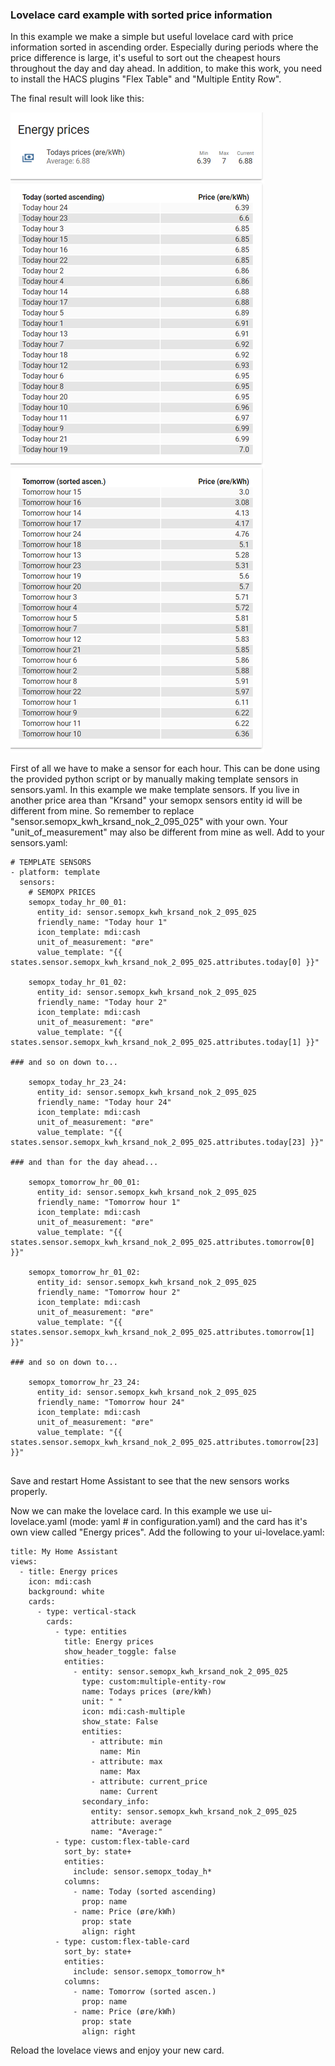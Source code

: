 ### Lovelace card example with sorted price information
In this example we make a simple but useful lovelace card with price information sorted in ascending order. Especially during periods where the price difference is large, it's useful to sort out the cheapest hours throughout the day and day ahead. In addition, to make this work, you need to install the HACS plugins "Flex Table" and "Multiple Entity Row".

The final result will look like this:

![Simple](/lovelace_example/semopx.png)

First of all we have to make a sensor for each hour. This can be done using the provided python script or by manually making template sensors in sensors.yaml. In this example we make template sensors. If you live in another price area than "Krsand" your semopx sensors entity id will be different from mine. So remember to replace "sensor.semopx_kwh_krsand_nok_2_095_025" with your own. Your "unit_of_measurement" may also be different from mine as well.
Add to your sensors.yaml:
````
# TEMPLATE SENSORS
- platform: template
  sensors:
    # SEMOPX PRICES
    semopx_today_hr_00_01:
      entity_id: sensor.semopx_kwh_krsand_nok_2_095_025
      friendly_name: "Today hour 1"
      icon_template: mdi:cash
      unit_of_measurement: "øre"
      value_template: "{{ states.sensor.semopx_kwh_krsand_nok_2_095_025.attributes.today[0] }}"

    semopx_today_hr_01_02:
      entity_id: sensor.semopx_kwh_krsand_nok_2_095_025
      friendly_name: "Today hour 2"
      icon_template: mdi:cash
      unit_of_measurement: "øre"
      value_template: "{{ states.sensor.semopx_kwh_krsand_nok_2_095_025.attributes.today[1] }}"

### and so on down to...

    semopx_today_hr_23_24:
      entity_id: sensor.semopx_kwh_krsand_nok_2_095_025
      friendly_name: "Today hour 24"
      icon_template: mdi:cash
      unit_of_measurement: "øre"
      value_template: "{{ states.sensor.semopx_kwh_krsand_nok_2_095_025.attributes.today[23] }}"

### and than for the day ahead...

    semopx_tomorrow_hr_00_01:
      entity_id: sensor.semopx_kwh_krsand_nok_2_095_025
      friendly_name: "Tomorrow hour 1"
      icon_template: mdi:cash
      unit_of_measurement: "øre"
      value_template: "{{ states.sensor.semopx_kwh_krsand_nok_2_095_025.attributes.tomorrow[0] }}"

    semopx_tomorrow_hr_01_02:
      entity_id: sensor.semopx_kwh_krsand_nok_2_095_025
      friendly_name: "Tomorrow hour 2"
      icon_template: mdi:cash
      unit_of_measurement: "øre"
      value_template: "{{ states.sensor.semopx_kwh_krsand_nok_2_095_025.attributes.tomorrow[1] }}"

### and so on down to...

    semopx_tomorrow_hr_23_24:
      entity_id: sensor.semopx_kwh_krsand_nok_2_095_025
      friendly_name: "Tomorrow hour 24"
      icon_template: mdi:cash
      unit_of_measurement: "øre"
      value_template: "{{ states.sensor.semopx_kwh_krsand_nok_2_095_025.attributes.tomorrow[23] }}"
      
````

Save and restart Home Assistant to see that the new sensors works properly.

Now we can make the lovelace card. In this example we use ui-lovelace.yaml (mode: yaml # in configuration.yaml) and the card has it's own view called "Energy prices".
Add the following to your ui-lovelace.yaml:

````
title: My Home Assistant
views:
  - title: Energy prices
    icon: mdi:cash
    background: white
    cards:
      - type: vertical-stack
        cards:
          - type: entities
            title: Energy prices
            show_header_toggle: false
            entities:
              - entity: sensor.semopx_kwh_krsand_nok_2_095_025
                type: custom:multiple-entity-row
                name: Todays prices (øre/kWh)
                unit: " "
                icon: mdi:cash-multiple
                show_state: False
                entities:
                  - attribute: min
                    name: Min
                  - attribute: max
                    name: Max
                  - attribute: current_price
                    name: Current
                secondary_info:
                  entity: sensor.semopx_kwh_krsand_nok_2_095_025
                  attribute: average
                  name: "Average:"
          - type: custom:flex-table-card
            sort_by: state+
            entities:
              include: sensor.semopx_today_h*
            columns:
              - name: Today (sorted ascending)
                prop: name
              - name: Price (øre/kWh)
                prop: state
                align: right
          - type: custom:flex-table-card
            sort_by: state+
            entities:
              include: sensor.semopx_tomorrow_h*
            columns:
              - name: Tomorrow (sorted ascen.)
                prop: name
              - name: Price (øre/kWh)
                prop: state
                align: right
````
    
Reload the lovelace views and enjoy your new card.
